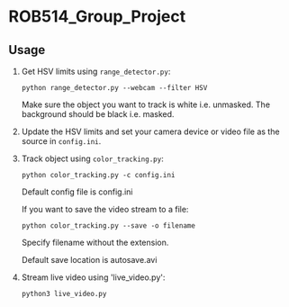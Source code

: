 # ROB514_Group_Project

## Usage
1. Get HSV limits using `range_detector.py`:
    ```
    python range_detector.py --webcam --filter HSV
    ```
    Make sure the object you want to track is white i.e. unmasked. The background should be black i.e. masked.

2. Update the HSV limits and set your camera device or video file as the source in `config.ini`.

3. Track object using `color_tracking.py`:
    ```
    python color_tracking.py -c config.ini
    ```
   Default config file is config.ini

   If you want to save the video stream to a file:
   ```
   python color_tracking.py --save -o filename
   ```
    Specify filename without the extension.

    Default save location is autosave.avi

4. Stream live video using 'live_video.py':
    ```
    python3 live_video.py 
    ```
